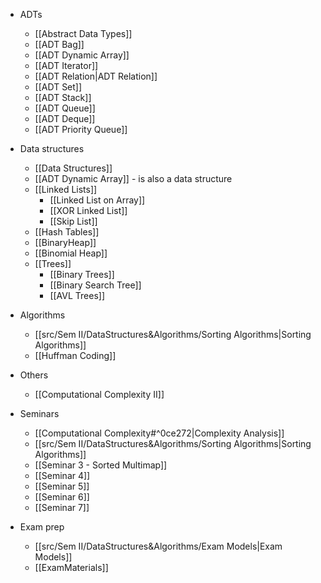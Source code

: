 - ADTs
	- [[Abstract Data Types]]
	- [[ADT Bag]]
	- [[ADT Dynamic Array]]
	- [[ADT Iterator]]
	- [[ADT Relation|ADT Relation]] 
	- [[ADT Set]]
	- [[ADT Stack]]
	- [[ADT Queue]]
	- [[ADT Deque]]
	- [[ADT Priority Queue]]

- Data structures
	- [[Data Structures]]
	- [[ADT Dynamic Array]] - is also a data structure
	- [[Linked Lists]]
		- [[Linked List on Array]]
		- [[XOR Linked List]]
		- [[Skip List]]
	- [[Hash Tables]]
	- [[BinaryHeap]]
	- [[Binomial Heap]]
	- [[Trees]]
		- [[Binary Trees]]
		- [[Binary Search Tree]]
		- [[AVL Trees]]

- Algorithms
	- [[src/Sem II/DataStructures&Algorithms/Sorting Algorithms|Sorting Algorithms]]
	- [[Huffman Coding]]

- Others 
	- [[Computational Complexity II]]

- Seminars
	- [[Computational Complexity#^0ce272|Complexity Analysis]]
	- [[src/Sem II/DataStructures&Algorithms/Sorting Algorithms|Sorting Algorithms]]
	- [[Seminar 3 - Sorted Multimap]]
	- [[Seminar 4]]
	- [[Seminar 5]]
	- [[Seminar 6]]
	- [[Seminar 7]]

- Exam prep 
	- [[src/Sem II/DataStructures&Algorithms/Exam Models|Exam Models]]
	- [[ExamMaterials]]